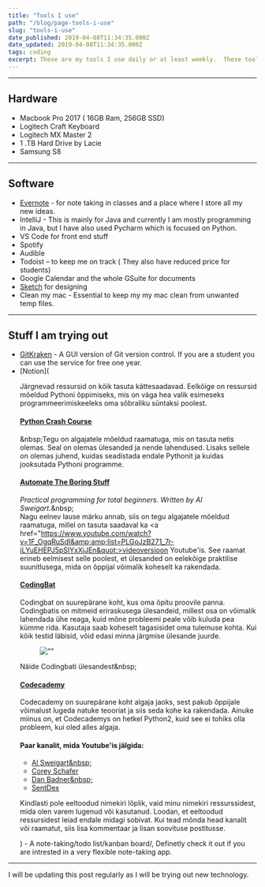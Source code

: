 ```yaml
---
title: "Tools I use"
path: "/blog/page-tools-i-use"
slug: "tools-i-use"
date_published: 2019-04-08T11:34:35.000Z
date_updated: 2019-04-08T11:34:35.000Z
tags: coding
excerpt: These are my tools I use daily or at least weekly.  These tools help me to remember things and get things done. 
---
```


---

## Hardware

- Macbook Pro 2017 ( 16GB Ram, 256GB SSD)
- Logitech Craft Keyboard
- Logitech MX Master 2
- 1 .TB Hard Drive by Lacie		
- Samsung S8

---

## Software

- [Evernote](https://www.evernote.com/referral/Registration.action?sig=09a7686c879a0a6cb616edcef8d5c5c28861288c09877496cf3f9462c4c20a31&amp;uid=66292181) - for note taking in classes and a place where I store all my new ideas.
- IntelliJ - This is mainly for Java and currently I am mostly programming in Java, but I have also used Pycharm which is focused on Python. 
- VS Code for front end stuff
- Spotify
- Audible 
- Todoist – to keep me on track ( They also have reduced price for students)
- Google Calendar and the whole GSuite for documents
- [Sketch](https://www.sketch.com/get/) for designing
- Clean my mac - Essential to keep my my mac clean from unwanted temp files.

---

## Stuff I am trying out

- [GitKraken](https://www.gitkraken.com/invite/3iVdsh3u) - A GUI version of Git version control. If you are a student you can use the service for free one year.
- [Notion](<!-- wp:paragraph --> <p>Järgnevad ressursid on kõik tasuta kättesaadavad. Eelkõige on ressursid mõeldud Pythoni õppimiseks, mis on väga hea valik esimeseks programmeerimiskeeleks oma sõbraliku süntaksi poolest.</p> <!-- /wp:paragraph -->  <!-- wp:heading {&quot;level&quot;:4} --> <h4><a href=&quot;https://ehmatthes.github.io/pcc/&quot;>Python Crash Course</a></h4> <!-- /wp:heading -->  <!-- wp:paragraph --> <p>&amp;nbsp;Tegu on algajatele mõeldud raamatuga, mis on tasuta netis olemas. Seal on olemas ülesanded ja nende lahendused. Lisaks sellele on olemas juhend, kuidas seadistada endale Pythonit ja kuidas jooksutada Pythoni programme.</p> <!-- /wp:paragraph -->  <!-- wp:heading {&quot;level&quot;:4} --> <h4><a href=&quot;https://automatetheboringstuff.com/&quot;>Automate The Boring Stuff</a></h4> <!-- /wp:heading -->  <!-- wp:paragraph --> <p><em>Practical programming for total beginners. Written by Al Sweigart.</em>&amp;nbsp;<br>Nagu eelnev lause märku annab, siis on tegu algajatele mõeldud raamatuga, millel on tasuta saadaval ka <a href=&quot;https://www.youtube.com/watch?v=1F_OgqRuSdI&amp;amp;list=PLGoJzB271_7r-iLYuEHEPJ5pSIYxXjJEn&quot;>videoversioon Youtube'is</a>. See raamat erineb eelmisest selle poolest, et ülesanded on eelekõige praktilise suunitlusega, mida on õppijal võimalik koheselt ka rakendada.</p> <!-- /wp:paragraph -->  <!-- wp:heading {&quot;level&quot;:4} --> <h4><a href=&quot;https://codingbat.com/python&quot;>CodingBat</a></h4> <!-- /wp:heading -->  <!-- wp:paragraph --> <p>Codingbat on suurepärane koht, kus oma õpitu proovile panna. Codingbatis on mitmeid eriraskusega ülesandeid, millest osa on võimalik lahendada ühe reaga, kuid mõne probleemi peale võib kuluda pea kümme rida. Kasutaja saab koheselt tagasisidet oma tulemuse kohta. Kui kõik testid läbisid, võid edasi minna järgmise ülesande juurde.</p> <!-- /wp:paragraph -->  <!-- wp:image {&quot;id&quot;:1780} --> <figure class=&quot;wp-block-image&quot;><img src=&quot;/wp-content/uploads/2018/10/image.png&quot; alt=&quot;&quot; class=&quot;wp-image-1780&quot;/></figure> <!-- /wp:image -->  <!-- wp:paragraph --> <p>Näide Codingbati ülesandest&amp;nbsp;</p> <!-- /wp:paragraph -->  <!-- wp:heading {&quot;level&quot;:4} --> <h4><a href=&quot;https://www.codecademy.com/&quot;>Codecademy</a></h4> <!-- /wp:heading -->  <!-- wp:paragraph --> <p>Codecademy on suurepärane koht algaja jaoks, sest pakub õppijale võimalust lugeda natuke teooriat ja siis seda kohe ka rakendada. Ainuke miinus on, et Codecademys on hetkel Python2, kuid see ei tohiks olla probleem, kui oled alles algaja.</p> <!-- /wp:paragraph -->  <!-- wp:heading {&quot;level&quot;:4} --> <h4>Paar kanalit, mida Youtube'is jälgida:</h4> <!-- /wp:heading -->  <!-- wp:list --> <ul><li><a href=&quot;https://www.youtube.com/user/Albert10110&quot;>Al Sweigart&amp;nbsp;</a></li><li><a href=&quot;https://www.youtube.com/channel/UCCezIgC97PvUuR4_gbFUs5g&quot;>Corey Schafer</a></li><li><a href=&quot;https://www.youtube.com/channel/UCI0vQvr9aFn27yR6Ej6n5UA&quot;>Dan Badner&amp;nbsp;</a></li><li><a href=&quot;https://www.youtube.com/user/sentdex&quot;>SentDex</a></li></ul> <!-- /wp:list -->  <!-- wp:paragraph --> <p>Kindlasti pole eeltoodud nimekiri lõplik, vaid minu nimekiri ressurssidest, mida olen varem lugenud või kasutanud. Loodan, et eeltoodud ressursidest leiad endale midagi sobivat. Kui tead mõnda head kanalit või raamatut, siis lisa kommentaar ja lisan soovituse postitusse.</p> <!-- /wp:paragraph -->) - A note-taking/todo list/kanban board/, Definetly check it out if you are intrested in a very flexible note-taking app.

---

I will be updating this post regularly as I will be trying out new technology.




